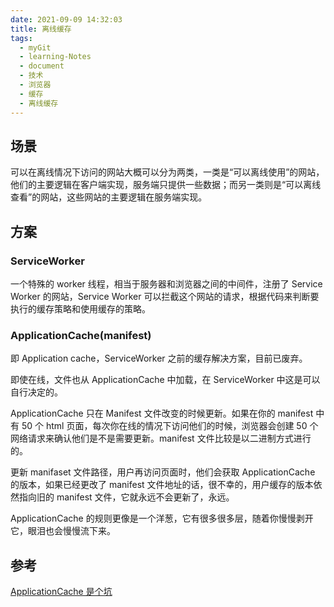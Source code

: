 ```yaml
---
date: 2021-09-09 14:32:03
title: 离线缓存
tags:
  - myGit
  - learning-Notes
  - document
  - 技术
  - 浏览器
  - 缓存
  - 离线缓存
---
```


## 场景

可以在离线情况下访问的网站大概可以分为两类，一类是“可以离线使用”的网站，他们的主要逻辑在客户端实现，服务端只提供一些数据；而另一类则是“可以离线查看”的网站，这些网站的主要逻辑在服务端实现。

## 方案

### ServiceWorker

一个特殊的 worker 线程，相当于服务器和浏览器之间的中间件，注册了 Service Worker 的网站，Service Worker 可以拦截这个网站的请求，根据代码来判断要执行的缓存策略和使用缓存的策略。

### ApplicationCache(manifest)

即 Application cache，ServiceWorker 之前的缓存解决方案，目前已废弃。

即使在线，文件也从 ApplicationCache 中加载，在 ServiceWorker 中这是可以自行决定的。

ApplicationCache 只在 Manifest 文件改变的时候更新。如果在你的 manifest 中有 50 个 html 页面，每次你在线的情况下访问他们的时候，浏览器会创建 50 个网络请求来确认他们是不是需要更新。manifest 文件比较是以二进制方式进行的。

更新 manifaset 文件路径，用户再访问页面时，他们会获取 ApplicationCache 的版本，如果已经更改了 manifest 文件地址的话，很不幸的，用户缓存的版本依然指向旧的 manifest 文件，它就永远不会更新了，永远。

ApplicationCache 的规则更像是一个洋葱，它有很多很多层，随着你慢慢剥开它，眼泪也会慢慢流下来。

## 参考

[ApplicationCache 是个坑](http://zoomzhao.github.io/2012/11/11/application-cache-is-a-douchebag/)
